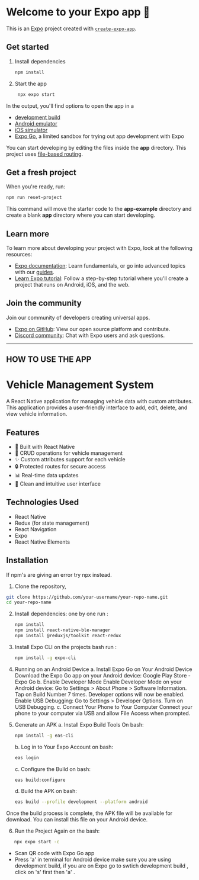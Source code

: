 # Welcome to your Expo app 👋

This is an [Expo](https://expo.dev) project created with [`create-expo-app`](https://www.npmjs.com/package/create-expo-app).

## Get started

1. Install dependencies

   ```bash
   npm install
   ```

2. Start the app

   ```bash
    npx expo start
   ```

In the output, you'll find options to open the app in a

- [development build](https://docs.expo.dev/develop/development-builds/introduction/)
- [Android emulator](https://docs.expo.dev/workflow/android-studio-emulator/)
- [iOS simulator](https://docs.expo.dev/workflow/ios-simulator/)
- [Expo Go](https://expo.dev/go), a limited sandbox for trying out app development with Expo

You can start developing by editing the files inside the **app** directory. This project uses [file-based routing](https://docs.expo.dev/router/introduction).

## Get a fresh project

When you're ready, run:

```bash
npm run reset-project
```

This command will move the starter code to the **app-example** directory and create a blank **app** directory where you can start developing.

## Learn more

To learn more about developing your project with Expo, look at the following resources:

- [Expo documentation](https://docs.expo.dev/): Learn fundamentals, or go into advanced topics with our [guides](https://docs.expo.dev/guides).
- [Learn Expo tutorial](https://docs.expo.dev/tutorial/introduction/): Follow a step-by-step tutorial where you'll create a project that runs on Android, iOS, and the web.

## Join the community

Join our community of developers creating universal apps.

- [Expo on GitHub](https://github.com/expo/expo): View our open source platform and contribute.
- [Discord community](https://chat.expo.dev): Chat with Expo users and ask questions.
----------------------------------------------------------------------------------------------------------------------------------------------------
## HOW TO USE THE APP 
# Vehicle Management System

A React Native application for managing vehicle data with custom attributes. This application provides a user-friendly interface to add, edit, delete, and view vehicle information.

## Features

- 📱 Built with React Native
- 🚗 CRUD operations for vehicle management
- ✨ Custom attributes support for each vehicle
- 🔒 Protected routes for secure access
- 📊 Real-time data updates
- 🎨 Clean and intuitive user interface

## Technologies Used

- React Native
- Redux (for state management)
- React Navigation
- Expo
- React Native Elements

## Installation
If npm's are giving an error try npx instead.
1. Clone the repository,
```bash
git clone https://github.com/your-username/your-repo-name.git
cd your-repo-name
```
   
2. Install dependencies:
one by one run :
   ```bash
   npm install
   npm install react-native-ble-manager
   npm install @reduxjs/toolkit react-redux
   ```

3. Install Expo CLI
   on the projects bash run :
   ```bash
   npm install -g expo-cli
   ```

4. Running on an Android Device
   a. Install Expo Go on Your Android Device
   Download the Expo Go app on your Android device:
   Google Play Store - Expo Go
   b. Enable Developer Mode
   Enable Developer Mode on your Android device:
   Go to Settings > About Phone > Software Information.
   Tap on Build Number 7 times.
   Developer options will now be enabled.
   Enable USB Debugging:
   Go to Settings > Developer Options.
   Turn on USB Debugging.
   c. Connect Your Phone to Your Computer
   Connect your phone to your computer via USB and allow File Access when prompted.

5. Generate an APK
   a. Install Expo Build Tools
   On bash:
   ```bash
   npm install -g eas-cli
   ```

   b. Log in to Your Expo Account
   on bash:
   ```bash
   eas login
   ```

   c. Configure the Build
   on bash:
   ```bash
   eas build:configure
   ```

   d. Build the APK
   on bash:
   ```bash
   eas build --profile development --platform android
   ```
Once the build process is complete, the APK file will be available for download. You can install this file on your Android device.
   
  6. Run the Project
   Again on the bash:
```bash
   npx expo start -c
```

   - Scan QR code with Expo Go app
   - Press 'a' in terminal for Android device
   make sure you are using development build, if you are on Expo go to swtich development build , click on 's' first then 'a' .





   







